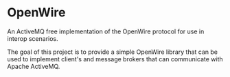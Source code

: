 OpenWire
========

An ActiveMQ free implementation of the OpenWire protocol for use in interop scenarios.

The goal of this project is to provide a simple OpenWire library that can be used to implement
client's and message brokers that can communicate with Apache ActiveMQ.  
